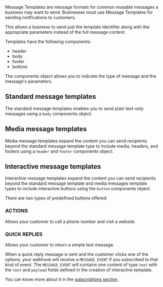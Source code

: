 Message Templates are message formats for common reusable messages a business may want to send. Businesses must use Message Templates for sending notifications to customers.

This allows a business to send just the template identifier along with the appropriate parameters instead of the full message content.

Templates have the following components:
* header
* body
* footer
* buttons

The components object allows you to indicate the type of message and the message's parameters.

## Standard message templates

The standard message templates enables you to send plain text-only messages using a <code>body</code> components object.

## Media message templates

Media message templates expand the content you can send recipients beyond the standard message template type to include media, headers, and footers using a <code>header</code> and <code>footer</code> components object.

## Interactive message templates

Interactive message templates expand the content you can send recipients beyond the standard message template and media messages template types to include interactive buttons using the <code>button</code> components object.

There are two types of predefined buttons offered:

### ACTIONS

Allows your customer to call a phone number and visit a website.

### QUICK REPLIES

Allows your customer to return a simple text message.

When a quick reply message is sent and the customer clicks one of the options, your webhook will receive a `MESSAGE_EVENT` if you subscribed to that kind of event. The `MESSAGE_EVENT` will contains one content of type `text` with the <code>text</code> and <code>payload</code> fields defined in the creation of interactive template.

You can know more about it in the [subscriptions section](#section/MESSAGE).